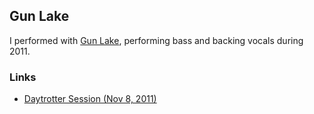 ## Gun Lake

I performed with [Gun Lake](https://gunlake.bandcamp.com/album/balfour), performing bass and backing vocals during 2011.

### Links

- [Daytrotter Session (Nov 8, 2011)](https://www.pastemagazine.com/gun-lake/daytrotter-studio-november-08-2011.html)
